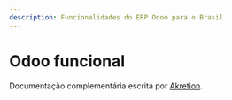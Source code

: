 ```yaml
---
description: Funcionalidades do ERP Odoo para o Brasil
---
```


# Odoo funcional

Documentação complementária escrita por [Akretion](https://akretion.com/pt-BR).

